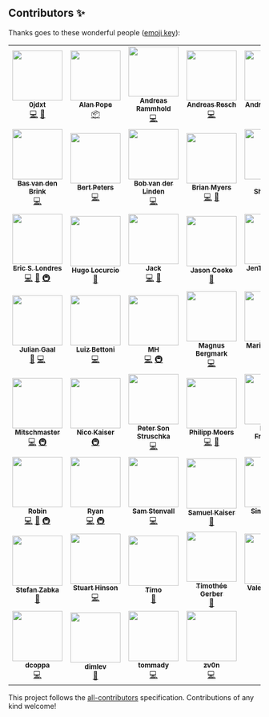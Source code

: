 

## Contributors ✨

Thanks goes to these wonderful people ([emoji key](https://allcontributors.org/docs/en/emoji-key)):

<!-- ALL-CONTRIBUTORS-LIST:START - Do not remove or modify this section -->
<!-- prettier-ignore-start -->
<!-- markdownlint-disable -->
<table>
  <tr>
    <td align="center"><a href="https://github.com/0jdxt"><img src="https://avatars.githubusercontent.com/u/4650251?v=4?s=100" width="100px;" alt=""/><br /><sub><b>0jdxt</b></sub></a><br /><a href="https://github.com/Spotifyd/spotifyd/commits?author=0jdxt" title="Code">💻</a> <a href="https://github.com/Spotifyd/spotifyd/commits?author=0jdxt" title="Documentation">📖</a></td>
    <td align="center"><a href="http://popey.com/"><img src="https://avatars.githubusercontent.com/u/1841272?v=4?s=100" width="100px;" alt=""/><br /><sub><b>Alan Pope</b></sub></a><br /><a href="#platform-popey" title="Packaging/porting to new platform">📦</a></td>
    <td align="center"><a href="https://andreas.rammhold.de/"><img src="https://avatars.githubusercontent.com/u/638836?v=4?s=100" width="100px;" alt=""/><br /><sub><b>Andreas Rammhold</b></sub></a><br /><a href="https://github.com/Spotifyd/spotifyd/commits?author=andir" title="Code">💻</a></td>
    <td align="center"><a href="https://github.com/reschandreas"><img src="https://avatars.githubusercontent.com/u/16179620?v=4?s=100" width="100px;" alt=""/><br /><sub><b>Andreas Resch</b></sub></a><br /><a href="https://github.com/Spotifyd/spotifyd/commits?author=reschandreas" title="Code">💻</a></td>
    <td align="center"><a href="http://blog.werlangtecnologia.com.br/"><img src="https://avatars.githubusercontent.com/u/589286?v=4?s=100" width="100px;" alt=""/><br /><sub><b>André Werlang</b></sub></a><br /><a href="#infra-awerlang" title="Infrastructure (Hosting, Build-Tools, etc)">🚇</a></td>
    <td align="center"><a href="https://github.com/nkitan"><img src="https://avatars.githubusercontent.com/u/32483252?v=4?s=100" width="100px;" alt=""/><br /><sub><b>Ankit Das</b></sub></a><br /><a href="https://github.com/Spotifyd/spotifyd/commits?author=nkitan" title="Code">💻</a></td>
    <td align="center"><a href="https://github.com/newpavlov"><img src="https://avatars.githubusercontent.com/u/329626?v=4?s=100" width="100px;" alt=""/><br /><sub><b>Artyom Pavlov</b></sub></a><br /><a href="https://github.com/Spotifyd/spotifyd/commits?author=newpavlov" title="Code">💻</a></td>
  </tr>
  <tr>
    <td align="center"><a href="https://github.com/basvandenbrink"><img src="https://avatars.githubusercontent.com/u/2811984?v=4?s=100" width="100px;" alt=""/><br /><sub><b>Bas van den Brink</b></sub></a><br /><a href="https://github.com/Spotifyd/spotifyd/commits?author=basvandenbrink" title="Code">💻</a></td>
    <td align="center"><a href="https://bertptrs.nl/"><img src="https://avatars.githubusercontent.com/u/861864?v=4?s=100" width="100px;" alt=""/><br /><sub><b>Bert Peters</b></sub></a><br /><a href="https://github.com/Spotifyd/spotifyd/commits?author=bertptrs" title="Code">💻</a></td>
    <td align="center"><a href="https://github.com/bobvanderlinden"><img src="https://avatars.githubusercontent.com/u/6375609?v=4?s=100" width="100px;" alt=""/><br /><sub><b>Bob van der Linden</b></sub></a><br /><a href="https://github.com/Spotifyd/spotifyd/commits?author=bobvanderlinden" title="Code">💻</a></td>
    <td align="center"><a href="https://github.com/bcmyers"><img src="https://avatars.githubusercontent.com/u/10109972?v=4?s=100" width="100px;" alt=""/><br /><sub><b>Brian Myers</b></sub></a><br /><a href="https://github.com/Spotifyd/spotifyd/commits?author=bcmyers" title="Code">💻</a> <a href="https://github.com/Spotifyd/spotifyd/commits?author=bcmyers" title="Documentation">📖</a></td>
    <td align="center"><a href="https://launchpad.net/~codyshepherd"><img src="https://avatars.githubusercontent.com/u/15008379?v=4?s=100" width="100px;" alt=""/><br /><sub><b>Cody Shepherd</b></sub></a><br /><a href="https://github.com/Spotifyd/spotifyd/commits?author=codyshepherd" title="Code">💻</a></td>
    <td align="center"><a href="https://www.25.wf/"><img src="https://avatars.githubusercontent.com/u/145502?v=4?s=100" width="100px;" alt=""/><br /><sub><b>Damien Rajon</b></sub></a><br /><a href="https://github.com/Spotifyd/spotifyd/commits?author=pyrho" title="Code">💻</a></td>
    <td align="center"><a href="http://pph.me/david.eisner"><img src="https://avatars.githubusercontent.com/u/441072?v=4?s=100" width="100px;" alt=""/><br /><sub><b>David Eisner</b></sub></a><br /><a href="https://github.com/Spotifyd/spotifyd/commits?author=eisnerd" title="Code">💻</a></td>
  </tr>
  <tr>
    <td align="center"><a href="https://github.com/slondr"><img src="https://avatars.githubusercontent.com/u/13040688?v=4?s=100" width="100px;" alt=""/><br /><sub><b>Eric S. Londres</b></sub></a><br /><a href="https://github.com/Spotifyd/spotifyd/commits?author=slondr" title="Code">💻</a> <a href="https://github.com/Spotifyd/spotifyd/commits?author=slondr" title="Documentation">📖</a> <a href="#infra-slondr" title="Infrastructure (Hosting, Build-Tools, etc)">🚇</a></td>
    <td align="center"><a href="https://hugo.pro/"><img src="https://avatars.githubusercontent.com/u/180032?v=4?s=100" width="100px;" alt=""/><br /><sub><b>Hugo Locurcio</b></sub></a><br /><a href="https://github.com/Spotifyd/spotifyd/commits?author=Calinou" title="Documentation">📖</a></td>
    <td align="center"><a href="https://github.com/jackloughran"><img src="https://avatars.githubusercontent.com/u/30052269?v=4?s=100" width="100px;" alt=""/><br /><sub><b>Jack</b></sub></a><br /><a href="https://github.com/Spotifyd/spotifyd/commits?author=jackloughran" title="Code">💻</a> <a href="https://github.com/Spotifyd/spotifyd/commits?author=jackloughran" title="Documentation">📖</a></td>
    <td align="center"><a href="https://twitter.com/JSON_C11"><img src="https://avatars.githubusercontent.com/u/5185660?v=4?s=100" width="100px;" alt=""/><br /><sub><b>Jason Cooke</b></sub></a><br /><a href="https://github.com/Spotifyd/spotifyd/commits?author=Jason-Cooke" title="Documentation">📖</a></td>
    <td align="center"><a href="https://github.com/jenting"><img src="https://avatars.githubusercontent.com/u/49380831?v=4?s=100" width="100px;" alt=""/><br /><sub><b>JenTing Hsiao</b></sub></a><br /><a href="https://github.com/Spotifyd/spotifyd/commits?author=jenting" title="Code">💻</a></td>
    <td align="center"><a href="https://github.com/joelpet"><img src="https://avatars.githubusercontent.com/u/114321?v=4?s=100" width="100px;" alt=""/><br /><sub><b>Joel Pettersson</b></sub></a><br /><a href="https://github.com/Spotifyd/spotifyd/commits?author=joelpet" title="Documentation">📖</a></td>
    <td align="center"><a href="https://github.com/JojiiOfficial"><img src="https://avatars.githubusercontent.com/u/15957865?v=4?s=100" width="100px;" alt=""/><br /><sub><b>JojiiOfficial</b></sub></a><br /><a href="https://github.com/Spotifyd/spotifyd/commits?author=JojiiOfficial" title="Code">💻</a> <a href="https://github.com/Spotifyd/spotifyd/commits?author=JojiiOfficial" title="Documentation">📖</a> <a href="#maintenance-JojiiOfficial" title="Maintenance">🚧</a></td>
  </tr>
  <tr>
    <td align="center"><a href="https://github.com/juliangaal"><img src="https://avatars.githubusercontent.com/u/22290570?v=4?s=100" width="100px;" alt=""/><br /><sub><b>Julian Gaal</b></sub></a><br /><a href="https://github.com/Spotifyd/spotifyd/commits?author=juliangaal" title="Documentation">📖</a> <a href="https://github.com/Spotifyd/spotifyd/commits?author=juliangaal" title="Code">💻</a></td>
    <td align="center"><a href="http://odois.org/"><img src="https://avatars.githubusercontent.com/u/6931166?v=4?s=100" width="100px;" alt=""/><br /><sub><b>Luiz Bettoni</b></sub></a><br /><a href="https://github.com/Spotifyd/spotifyd/commits?author=lulis" title="Code">💻</a></td>
    <td align="center"><a href="https://github.com/mh84"><img src="https://avatars.githubusercontent.com/u/17948500?v=4?s=100" width="100px;" alt=""/><br /><sub><b>MH</b></sub></a><br /><a href="https://github.com/Spotifyd/spotifyd/commits?author=mh84" title="Code">💻</a> <a href="#infra-mh84" title="Infrastructure (Hosting, Build-Tools, etc)">🚇</a></td>
    <td align="center"><a href="https://github.com/Mange"><img src="https://avatars.githubusercontent.com/u/1599?v=4?s=100" width="100px;" alt=""/><br /><sub><b>Magnus Bergmark</b></sub></a><br /><a href="https://github.com/Spotifyd/spotifyd/commits?author=Mange" title="Code">💻</a></td>
    <td align="center"><a href="https://github.com/marijnvanderhorst"><img src="https://avatars.githubusercontent.com/u/7057618?v=4?s=100" width="100px;" alt=""/><br /><sub><b>Marijn van der Horst</b></sub></a><br /><a href="https://github.com/Spotifyd/spotifyd/commits?author=marijnvanderhorst" title="Code">💻</a></td>
    <td align="center"><a href="https://github.com/maringuu"><img src="https://avatars.githubusercontent.com/u/60553448?v=4?s=100" width="100px;" alt=""/><br /><sub><b>Marten Ringwelski</b></sub></a><br /><a href="https://github.com/Spotifyd/spotifyd/commits?author=maringuu" title="Code">💻</a></td>
    <td align="center"><a href="http://mdb.io/"><img src="https://avatars.githubusercontent.com/u/216331?v=4?s=100" width="100px;" alt=""/><br /><sub><b>Matt Bailey</b></sub></a><br /><a href="https://github.com/Spotifyd/spotifyd/commits?author=mattbailey" title="Documentation">📖</a></td>
  </tr>
  <tr>
    <td align="center"><a href="https://github.com/Mitschmaster"><img src="https://avatars.githubusercontent.com/u/39187239?v=4?s=100" width="100px;" alt=""/><br /><sub><b>Mitschmaster</b></sub></a><br /><a href="https://github.com/Spotifyd/spotifyd/commits?author=Mitschmaster" title="Code">💻</a> <a href="#infra-Mitschmaster" title="Infrastructure (Hosting, Build-Tools, etc)">🚇</a></td>
    <td align="center"><a href="https://kaiser.me/"><img src="https://avatars.githubusercontent.com/u/238631?v=4?s=100" width="100px;" alt=""/><br /><sub><b>Nico Kaiser</b></sub></a><br /><a href="#infra-nicokaiser" title="Infrastructure (Hosting, Build-Tools, etc)">🚇</a></td>
    <td align="center"><a href="https://github.com/pstruschka"><img src="https://avatars.githubusercontent.com/u/10444945?v=4?s=100" width="100px;" alt=""/><br /><sub><b>Peter Son Struschka</b></sub></a><br /><a href="https://github.com/Spotifyd/spotifyd/commits?author=pstruschka" title="Code">💻</a></td>
    <td align="center"><a href="https://philippmoers.de/"><img src="https://avatars.githubusercontent.com/u/6862899?v=4?s=100" width="100px;" alt=""/><br /><sub><b>Philipp Moers</b></sub></a><br /><a href="https://github.com/Spotifyd/spotifyd/commits?author=sflip" title="Code">💻</a> <a href="https://github.com/Spotifyd/spotifyd/commits?author=sflip" title="Documentation">📖</a></td>
    <td align="center"><a href="https://github.com/pfrenssen"><img src="https://avatars.githubusercontent.com/u/442924?v=4?s=100" width="100px;" alt=""/><br /><sub><b>Pieter Frenssen</b></sub></a><br /><a href="https://github.com/Spotifyd/spotifyd/commits?author=pfrenssen" title="Code">💻</a></td>
    <td align="center"><a href="https://pontus-persson.se/"><img src="https://avatars.githubusercontent.com/u/720546?v=4?s=100" width="100px;" alt=""/><br /><sub><b>Pontus Persson</b></sub></a><br /><a href="https://github.com/Spotifyd/spotifyd/commits?author=PontusPersson" title="Code">💻</a></td>
    <td align="center"><a href="https://github.com/Rik-de-Kort"><img src="https://avatars.githubusercontent.com/u/32839123?v=4?s=100" width="100px;" alt=""/><br /><sub><b>Rik-de-Kort</b></sub></a><br /><a href="https://github.com/Spotifyd/spotifyd/commits?author=Rik-de-Kort" title="Documentation">📖</a></td>
  </tr>
  <tr>
    <td align="center"><a href="https://github.com/robinvd"><img src="https://avatars.githubusercontent.com/u/22073483?v=4?s=100" width="100px;" alt=""/><br /><sub><b>Robin</b></sub></a><br /><a href="https://github.com/Spotifyd/spotifyd/commits?author=robinvd" title="Code">💻</a> <a href="https://github.com/Spotifyd/spotifyd/commits?author=robinvd" title="Documentation">📖</a> <a href="#infra-robinvd" title="Infrastructure (Hosting, Build-Tools, etc)">🚇</a></td>
    <td align="center"><a href="https://github.com/Yarn"><img src="https://avatars.githubusercontent.com/u/908816?v=4?s=100" width="100px;" alt=""/><br /><sub><b>Ryan</b></sub></a><br /><a href="https://github.com/Spotifyd/spotifyd/commits?author=Yarn" title="Code">💻</a> <a href="#infra-Yarn" title="Infrastructure (Hosting, Build-Tools, etc)">🚇</a></td>
    <td align="center"><a href="https://github.com/Jalle19"><img src="https://avatars.githubusercontent.com/u/1106133?v=4?s=100" width="100px;" alt=""/><br /><sub><b>Sam Stenvall</b></sub></a><br /><a href="https://github.com/Spotifyd/spotifyd/commits?author=Jalle19" title="Code">💻</a></td>
    <td align="center"><a href="https://sk22.ml/"><img src="https://avatars.githubusercontent.com/u/6217438?v=4?s=100" width="100px;" alt=""/><br /><sub><b>Samuel Kaiser</b></sub></a><br /><a href="https://github.com/Spotifyd/spotifyd/commits?author=sk22" title="Documentation">📖</a></td>
    <td align="center"><a href="http://smgt.me/"><img src="https://avatars.githubusercontent.com/u/2408?v=4?s=100" width="100px;" alt=""/><br /><sub><b>Simon Gate</b></sub></a><br /><a href="https://github.com/Spotifyd/spotifyd/commits?author=smgt" title="Code">💻</a></td>
    <td align="center"><a href="https://github.com/SirWindfield"><img src="https://avatars.githubusercontent.com/u/5113257?v=4?s=100" width="100px;" alt=""/><br /><sub><b>SirWindfield</b></sub></a><br /><a href="https://github.com/Spotifyd/spotifyd/commits?author=SirWindfield" title="Code">💻</a> <a href="https://github.com/Spotifyd/spotifyd/commits?author=SirWindfield" title="Documentation">📖</a> <a href="#infra-SirWindfield" title="Infrastructure (Hosting, Build-Tools, etc)">🚇</a></td>
    <td align="center"><a href="http://metafly.info/"><img src="https://avatars.githubusercontent.com/u/961256?v=4?s=100" width="100px;" alt=""/><br /><sub><b>Stefan Sydow</b></sub></a><br /><a href="https://github.com/Spotifyd/spotifyd/commits?author=stsydow" title="Code">💻</a></td>
  </tr>
  <tr>
    <td align="center"><a href="https://github.com/vringar"><img src="https://avatars.githubusercontent.com/u/13276717?v=4?s=100" width="100px;" alt=""/><br /><sub><b>Stefan Zabka</b></sub></a><br /><a href="https://github.com/Spotifyd/spotifyd/commits?author=vringar" title="Documentation">📖</a></td>
    <td align="center"><a href="http://stuarth.github.io/"><img src="https://avatars.githubusercontent.com/u/7055?v=4?s=100" width="100px;" alt=""/><br /><sub><b>Stuart Hinson</b></sub></a><br /><a href="https://github.com/Spotifyd/spotifyd/commits?author=stuarth" title="Code">💻</a></td>
    <td align="center"><a href="https://github.com/timotk"><img src="https://avatars.githubusercontent.com/u/6358247?v=4?s=100" width="100px;" alt=""/><br /><sub><b>Timo</b></sub></a><br /><a href="https://github.com/Spotifyd/spotifyd/commits?author=timotk" title="Documentation">📖</a></td>
    <td align="center"><a href="https://github.com/TimotheeGerber"><img src="https://avatars.githubusercontent.com/u/37541513?v=4?s=100" width="100px;" alt=""/><br /><sub><b>Timothée Gerber</b></sub></a><br /><a href="https://github.com/Spotifyd/spotifyd/commits?author=TimotheeGerber" title="Documentation">📖</a></td>
    <td align="center"><a href="https://github.com/valir"><img src="https://avatars.githubusercontent.com/u/4358494?v=4?s=100" width="100px;" alt=""/><br /><sub><b>Valentin Rusu</b></sub></a><br /><a href="https://github.com/Spotifyd/spotifyd/commits?author=valir" title="Code">💻</a> <a href="https://github.com/Spotifyd/spotifyd/commits?author=valir" title="Documentation">📖</a></td>
    <td align="center"><a href="https://github.com/aksel"><img src="https://avatars.githubusercontent.com/u/6985716?v=4?s=100" width="100px;" alt=""/><br /><sub><b>aksel</b></sub></a><br /><a href="https://github.com/Spotifyd/spotifyd/commits?author=aksel" title="Code">💻</a></td>
    <td align="center"><a href="https://ashleytqy.github.io/"><img src="https://avatars.githubusercontent.com/u/11889765?v=4?s=100" width="100px;" alt=""/><br /><sub><b>ashley teoh</b></sub></a><br /><a href="https://github.com/Spotifyd/spotifyd/commits?author=ashleytqy" title="Documentation">📖</a></td>
  </tr>
  <tr>
    <td align="center"><a href="https://github.com/dcoppa"><img src="https://avatars.githubusercontent.com/u/1073526?v=4?s=100" width="100px;" alt=""/><br /><sub><b>dcoppa</b></sub></a><br /><a href="https://github.com/Spotifyd/spotifyd/commits?author=dcoppa" title="Code">💻</a></td>
    <td align="center"><a href="https://github.com/dimlev"><img src="https://avatars.githubusercontent.com/u/1188269?v=4?s=100" width="100px;" alt=""/><br /><sub><b>dimlev</b></sub></a><br /><a href="https://github.com/Spotifyd/spotifyd/commits?author=dimlev" title="Documentation">📖</a></td>
    <td align="center"><a href="https://tommady.com/"><img src="https://avatars.githubusercontent.com/u/11532828?v=4?s=100" width="100px;" alt=""/><br /><sub><b>tommady</b></sub></a><br /><a href="https://github.com/Spotifyd/spotifyd/commits?author=tommady" title="Code">💻</a></td>
    <td align="center"><a href="https://github.com/zv0n"><img src="https://avatars.githubusercontent.com/u/17143863?v=4?s=100" width="100px;" alt=""/><br /><sub><b>zv0n</b></sub></a><br /><a href="https://github.com/Spotifyd/spotifyd/commits?author=zv0n" title="Code">💻</a></td>
  </tr>
</table>

<!-- markdownlint-restore -->
<!-- prettier-ignore-end -->

<!-- ALL-CONTRIBUTORS-LIST:END -->

This project follows the [all-contributors](https://github.com/all-contributors/all-contributors) specification. Contributions of any kind welcome!